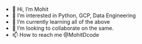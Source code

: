 - 👋 Hi, I’m Mohit
- 👀 I’m interested in Python, GCP, Data Engineering
- 🌱 I’m currently learning all of the above
- 💞️ I’m looking to collaborate on the same.
- 📫 How to reach me @MohitDcode 

<!---
MohitDcode/MohitDcode is a ✨ special ✨ repository because its `README.md` (this file) appears on your GitHub profile.
You can click the Preview link to take a look at your changes.
--->
